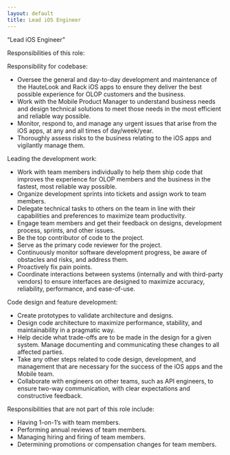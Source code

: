 ```yaml
---
layout: default
title: Lead iOS Engineer
---
```


“Lead iOS Engineer”

Responsibilities of this role:

Responsibility for codebase:
- Oversee the general and day-to-day development and maintenance of the HauteLook and Rack iOS apps to ensure they deliver the best possible experience for OLOP customers and the business.
 - Work with the Mobile Product Manager to understand business needs and design technical solutions to meet those needs in the most efficient and reliable way possible.
- Monitor, respond to, and manage any urgent issues that arise from the iOS apps, at any and all times of day/week/year.
- Thoroughly assess risks to the business relating to the iOS apps and vigilantly manage them.

Leading the development work:
- Work with team members individually to help them ship code that improves the experience for OLOP members and the business in the fastest, most reliable way possible.
- Organize development sprints into tickets and assign work to team members. 
- Delegate technical tasks to others on the team in line with their capabilities and preferences to maximize team productivity.
- Engage team members and get their feedback on designs, development process, sprints, and other issues.
- Be the top contributor of code to the project.
- Serve as the primary code reviewer for the project.
- Continuously monitor software development progress, be aware of obstacles and risks, and address them.
- Proactively fix pain points.
- Coordinate interactions between systems (internally and with third-party vendors) to ensure interfaces are designed to maximize accuracy, reliability, performance, and ease-of-use.

Code design and feature development:
- Create prototypes to validate architecture and designs.
- Design code architecture to maximize performance, stability, and maintainability in a pragmatic way.
- Help decide what trade-offs are to be made in the design for a given system. Manage documenting and communicating these changes to all affected parties.
- Take any other steps related to code design, development, and management that are necessary for the success of the iOS apps and the Mobile team.
- Collaborate with engineers on other teams, such as API engineers, to ensure two-way communication, with clear expectations and constructive feedback.


Responsibilities that are not part of this role include:
- Having 1-on-1’s with team members.
- Performing annual reviews of team members.
- Managing hiring and firing of team members.
- Determining promotions or compensation changes for team members.





